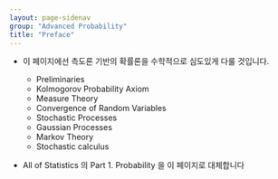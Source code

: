 ```yaml
---
layout: page-sidenav
group: "Advanced Probability"
title: "Preface"
---
```


- 이 페이지에선 측도론 기반의 확률론을 수학적으로 심도있게 다룰 것입니다. 
	- Preliminaries 
	- Kolmogorov Probability Axiom
	- Measure Theory
	- Convergence of Random Variables
	- Stochastic Processes
	- Gaussian Processes
	- Markov Theory
	- Stochastic calculus

- All of Statistics 의 Part 1. Probability 을 이 페이지로 대체합니다